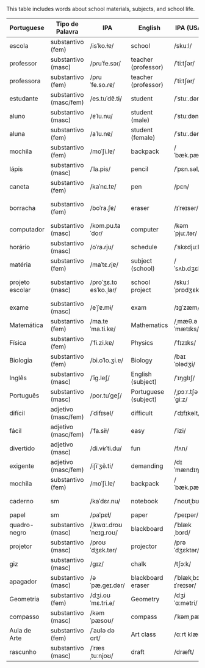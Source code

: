 This table includes words about school materials, subjects, and school life.

| Portuguese  | Tipo de Palavra    | IPA     | English              | IPA (USA)      | Spanish       | Spanish IPA | No. |
|-------|----------|------------------|----------------------|---------------|---------------|--------------------|-----|
| escola       | substantivo (fem)  | /isˈko.ɫɐ/      | school    | /skuːl/       | escuela       | /esˈkwela/  |2143|
| professor    | substantivo (masc) | /pɾuˈfe.sɔɾ/     | teacher (professor) | /ˈtiːtʃər/    | maestro | /maˈestɾo/ |2146|
| professora | substantivo (fem) | /pɾuˈfe.so.ɾɐ/ | teacher (professor) | /ˈtiːtʃər/ | maestra | /maˈestɾa/ |2146|
| estudante | substantivo (masc/fem) | /es.tuˈdɐ̃.tɨ/ | student | /ˈstuː.dənt/ | estudiante | /es.tuˈdjan.te/ |2144|
| aluno | substantivo (masc) | /ɐˈlu.nu/| student (male) | /ˈstuːdənt/   | alumno   | /alˈumno/   |2145|
| aluna | substantivo (fem) | /aˈlu.nɐ/ | student (female) | /ˈstuː.dənt/ | alumna | /aˈlumna/ |2145|
| mochila          | substantivo (fem)  | /moˈʃi.lɐ/      | backpack           | /ˈbæk.pæk/ | mochila          | /moˈtʃila/ |     |
| lápis | substantivo (masc) | /ˈla.pis/        | pencil     | /ˈpɛn.səl/ | lápiz            | /ˈla.piθ/    |2161|
| caneta   | substantivo (fem)  | /kaˈnɛ.tɐ/      | pen | /pɛn/      | bolígrafo        | /boˈliɣɾa.fo/     |2162|
| borracha         | substantivo (fem)  | /boˈra.ʃɐ/      | eraser             | /ɪˈreɪsər/  | goma de borrar   | /ˈɡoma ðe boˈraɾ/ | |
| computador | substantivo (masc) | /kom.pu.taˈdoɾ/| computer  | /kəmˈpjuː.tər/| computadora | /kompuˈtaðoɾa/ |2163|
| horário          | substantivo (masc) | /oˈɾa.ɾju/       | schedule            | /ˈskɛdjuːl/| horario          | /oˈɾaɾjo/ |     |
| matéria          | substantivo (fem)  | /maˈtɛ.ɾjɐ/      | subject (school)   | /ˈsʌb.dʒɛkt/| materia           | /maˈteɾja/ |     |
| projeto escolar  | substantivo (masc) | /proˈʒɛ.to esˈko.ˌlaɾ/| school project | /skuːl ˈprɒdʒɛkt/| proyecto escolar  | /proˈʝekto eskoˈlaɾ/ | |
| exame  | substantivo (masc) | /eˈʃɐ.mɨ/        | exam               | /ɪɡˈzæm/   | examen           | /exaˈmen/ |     |
| Matemática       | substantivo (fem)  | /ma.teˈma.ti.kɐ/ | Mathematics        | /ˌmæθ.əˈmætɪks/| Matemáticas      | /mateˈmatikas/ | |
| Física           | substantivo (fem)  | /ˈfi.zi.kɐ/      | Physics            | /ˈfɪzɪks/   | Física           | /ˈfisika/ |     |
| Biologia         | substantivo (fem)  | /bi.oˈlo.ʒi.ɐ/  | Biology            | /baɪˈɒlədʒi/| Biología         | /bjoˈloxi.a/ |  |
| Inglês           | substantivo (masc) | /ˈĩɡ.leʃ/        | English (subject)  | /ˈɪŋɡlɪʃ/  |  Inglés           | /iŋˈɡles/ |     |
| Português        | substantivo (masc) | /poɾ.tuˈɡeʃ/     | Portuguese (subject)| /ˌpɔːr.tʃəˈɡiːz/| Portugués     | /poɾtuˈɣes/ |     |
| difícil          | adjetivo (masc/fem)| /ˈdifɪsəl/       | difficult          | /ˈdɪfɪkəlt/| difícil          | /ˈdifisil/ |     |
| fácil   | adjetivo (masc/fem)| /ˈfa.siɫ/   | easy     | /ˈizi/     | fácil            | /ˈfasiɫ/ | 8149|
| divertido        | adjetivo (masc)    | /di.vɨɾˈti.du/   | fun                | /fʌn/      | divertido        | /diβerˈtiðo/ |   |
| exigente         | adjetivo (masc/fem)| /iʃiˈʒẽ.ti/     | demanding           | /dɪˈmændɪŋ/| exigente         | /e.xiˈxente/ | |
| mochila  | substantivo (fem)  | /moˈʃi.lɐ/      | backpack           | /ˈbæk.pæk/ | mochila          | /moˈtʃila/ |     |
| caderno   | sm | /kaˈdɛɾ.nu/   | notebook  | /ˈnoʊtˌbʊk/ | cuaderno   | /kwaˈðeɾno/        | 8150 |
| papel     | sm | /paˈpɛɫ/  | paper         | /ˈpeɪpər/   | papel      | /paˈpel/           | 2164 |
| quadro-negro     | substantivo (masc) | /ˌkwɑː.droʊˈneɪɡ.roʊ/ | blackboard      | /ˈblækˌbɔrd/ | pizarra     | /piˈθara/ |  |
| projetor         | substantivo (masc) | /proʊˈdʒɛk.tər/ | projector           | /prəˈdʒɛktər/| proyector       | /pɾoʝekˈtoɾ/ | |
| giz              | substantivo (masc) | /ɡɪz/           | chalk               | /tʃɔːk/     | tiza            | /ˈtisa/     |  |
| apagador | substantivo (masc) | /əˈpæ.ɡeɪ.dər/  | blackboard eraser   | /ˈblækˌbɔrd ɪˈreɪsər/| borrador | /boˈraðoɾ/ | |
| Geometria | substantivo (fem)  | /dʒi.oʊˈmɛ.tri.ə/ | Geometry           | /dʒiˈɑːmətri/ | Geometría       | /xemoˈtɾi.a/ | |
| compasso  | substantivo (masc) | /kəmˈpæsoʊ/      | compass            | /ˈkəmˌpæs/  | compás           | /komˈpas/   | |
| Aula de Arte  | substantivo (fem)  | /ˈaʊlə də ɑrt/   | Art class          | /ɑːrt klæs/ | Clase de Arte   | /ˈklase ðe ˈaɾte/ | |
| rascunho | substantivo (masc) | /ˈræsˌtuːnjoʊ/  | draft              | /dræft/     | borrador         | /boˈɾaðoɾ/ |     |

